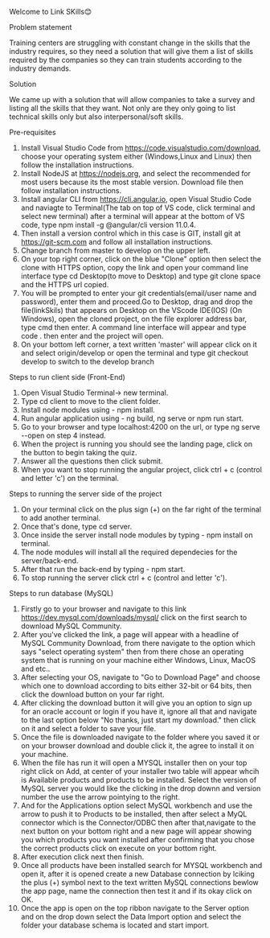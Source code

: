 Welcome to Link SKills😊

Problem statement

Training centers are struggling with constant change in the skills that the industry requires, so they need a solution that will give them a list of skills required by the companies so they can train students according to the industry demands.

Solution

We came up with a solution that will allow companies to take a survey and listing all the skills that they want. Not only are they only going to list technical skills only but also interpersonal/soft skills.


Pre-requisites

1. Install Visual Studio Code from https://code.visualstudio.com/download, choose your operating system either (Windows,Linux and Linux)
then follow the installation instructions.
2. Install NodeJS at https://nodejs.org, and select the recommended for most users because its the most stable version. Download file then follow
installation instructions.
3. Install angular CLI from https://cli.angular.io, open Visual Studio Code and naviagte to Terminal(The tab on top of VS code, click terminal and select new terminal) after a terminal will appear at the bottom of VS code, type npm install -g @angular/cli  version  11.0.4.
4. Then install a version control which in this case is GIT, install git at https://git-scm.com and follow all installation instructions.
6. Change branch from master to develop on the upper left.
7. On your top right corner, click on the blue "Clone" option then select the clone with HTTPS option, copy the link and open your command line interface type cd Desktop(to move to Desktop) and type git clone space and the HTTPS url copied.
8. You will be prompted to enter your git credentials(email/user name and password), enter them and proceed.Go to Desktop, drag and drop the file(linkSkils) that appears on Desktop on the VScode IDE(IOS) 
(On Windows), open the cloned project, on the file explorer address bar, type cmd then enter. A command line interface will appear and type code . then enter and the project will open.  
9. On your bottom left corner, a text written 'master' will appear click on it and select origin/develop or open the terminal and type git checkout develop to switch to the develop branch
 

Steps to run client side (Front-End)

1. Open Visual Studio Terminal-> new terminal.
2. Type cd client to move to the client folder.
3. Install node modules using - npm install.
4. Run angular application using - ng build, ng serve or npm run start.
5. Go to your browser and type localhost:4200 on the url, or type ng serve --open on step 4 instead.
6. When the project is running you should see the landing page, click on the button to begin taking the quiz.
7. Answer all the questions then click submit.
8. When you want to stop running the angular project, click ctrl + c (control and letter 'c') on the terminal.

Steps to running the server side of the project

1. On your terminal click on the plus sign (+) on the far right of the terminal to add another terminal.
2. Once that's done, type cd server.
3. Once inside the server install node modules by typing - npm install on terminal.
4. The node modules will install all the required dependecies for the server/back-end.
5. After that run the back-end by typing - npm start.
6. To stop running the server click ctrl + c (control and letter 'c').

Steps to run database (MySQL)

1. Firstly go to your browser and navigate to this link https://dev.mysql.com/downloads/mysql/ click on the first search to download  MySQL Community.
2. After you've clicked the link, a page will appear with a headline of MySQL Community Download, from there navigate to the option which says "select operating system" then from there chose an operating system that is running on your machine either Windows, Linux, MacOS and etc..
3. After selecting your OS, navigate to "Go to Download Page" and choose which one to download according to bits either 32-bit or 64 bits, then click the download button on your  far right.
4. After clicking the download button it will give you an option to sign up for an oracle account or login if you have it, ignore all that and navigate to the last option below "No thanks, just start my download." then click on it and select a folder to save your file.
5. Once the file is downloaded navigate to the folder where you saved it or on your browser download and double click it, the agree to install it on your machine.
6. When the file has run it will open a MYSQL installer then on your top right click on Add, at center of your installer two table will appear whcih is Available products and products to be installed. Select the version of MySQL server you would like the clicking in the drop downn and version number the use the arrow pointying to the right.
7. And for the Applications option select MySQL workbench and use the arrow to push it to Products to be installed, then after select a MyQL connector which is the Connector/ODBC then after that,navigate to the next button on your bottom right and a new page will appear showing you which products you want installed after confirming that you chose the correct products click on execute on your bottom right.
8. After execution click next then finish.
9. Once all products have been installed search for MYSQL workbench and open it, after it is opened create a new Database connection by lciking the plus (+) symbol next to the text written MySQL connections bewlow the app page, name the connection then test it and if its okay click on OK.
10. Once the app is open on the top ribbon navigate to the Server option and on the drop down select the Data Import option and select the folder your database schema is located and start import.
